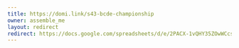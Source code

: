 ```yaml
---
title: https://domi.link/s43-bcde-championship
owner: assemble_me
layout: redirect
redirect: https://docs.google.com/spreadsheets/d/e/2PACX-1vQHY35ZOwWCcsTwavaU4Gu-uj0SeEv-vq_89Bw6iHsD8dlNNZQy6xWVhu_jM5mdXZZ_dEjneYajbiCj/pubhtml?gid=0
---
```

